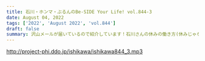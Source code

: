 ```yaml
---
title: 石川・ホンマ・ぶるんのBe-SIDE Your Life! vol.844-3
date: August 04, 2022
tags: ['2022', 'August 2022', 'vol.844']
draft: false
summary: 沢山メールが届いているので紹介しています！石川さんの休みの働き方(休みじゃないの?)を是非お聴きください！
---
```


http://project-phi.ddo.jp/ishikawa/ishikawa844_3.mp3
